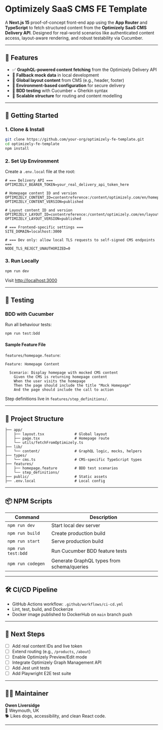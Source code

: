 # Optimizely SaaS CMS FE Template

A **Next.js 15** proof-of-concept front-end app using the **App Router** and **TypeScript** to fetch structured content from the **Optimizely SaaS CMS Delivery API**. Designed for real-world scenarios like authenticated content access, layout-aware rendering, and robust testability via Cucumber.

---

## 🧩 Features

- ✅ **GraphQL-powered content fetching** from the Optimizely Delivery API
- 🧪 **Fallback mock data** in local development
- 🧱 **Global layout content** from CMS (e.g., header, footer)
- 🔐 **Environment-based configuration** for secure delivery
- 🧬 **BDD testing** with Cucumber + Gherkin syntax
- 🧠 **Scalable structure** for routing and content modelling

---

## 🚀 Getting Started

### 1. Clone & Install

```bash
git clone https://github.com/your-org/optimizely-fe-template.git
cd optimizely-fe-template
npm install
```

### 2. Set Up Environment

Create a `.env.local` file at the root:

```env
# === Delivery API ===
OPTIMIZELY_BEARER_TOKEN=your_real_delivery_api_token_here

# Homepage content ID and version
OPTIMIZELY_CONTENT_ID=contentreference:/content/optimizely.com/en/homepage/
OPTIMIZELY_CONTENT_VERSION=published

# Layout content ID and version
OPTIMIZELY_LAYOUT_ID=contentreference:/content/optimizely.com/en/layout/
OPTIMIZELY_LAYOUT_VERSION=published

# === Frontend-specific settings ===
SITE_DOMAIN=localhost:3000

# === Dev only: allow local TLS requests to self-signed CMS endpoints ===
NODE_TLS_REJECT_UNAUTHORIZED=0
```

### 3. Run Locally

```bash
npm run dev
```

Visit [http://localhost:3000](http://localhost:3000)

---

## 🧪 Testing

### BDD with Cucumber

Run all behaviour tests:

```bash
npm run test:bdd
```

#### Sample Feature File

`features/homepage.feature`:

```gherkin
Feature: Homepage Content

  Scenario: Display homepage with mocked CMS content
    Given the CMS is returning homepage content
    When the user visits the homepage
    Then the page should include the title "Mock Homepage"
    And the page should include the call to action
```

Step definitions live in `features/step_definitions/`.

---

## 📁 Project Structure

```
├── app/
│   ├── layout.tsx              # Global layout
│   ├── page.tsx                # Homepage route
│   └── utils/fetchFromOptimizely.ts
├── lib/
│   └── content/                # GraphQL logic, mocks, helpers
├── types/
│   └── cms.ts                  # CMS-specific TypeScript types
├── features/
│   ├── homepage.feature        # BDD test scenarios
│   └── step_definitions/
├── public/                     # Static assets
├── .env.local                  # Local config
```

---

## 📦 NPM Scripts

| Command               | Description                                 |
|-----------------------|---------------------------------------------|
| `npm run dev`         | Start local dev server                      |
| `npm run build`       | Create production build                     |
| `npm run start`       | Serve production build                      |
| `npm run test:bdd`    | Run Cucumber BDD feature tests              |
| `npm run codegen`     | Generate GraphQL types from schema/queries  |

---

## 🛠️ CI/CD Pipeline

- GitHub Actions workflow: `.github/workflows/ci-cd.yml`
- Lint, test, build, and Dockerize
- Docker image published to DockerHub on `main` branch push

---

## 🧭 Next Steps

- [ ] Add real content IDs and live token
- [ ] Extend routing (e.g., `/products`, `/about`)
- [ ] Enable Optimizely Preview/Edit mode
- [ ] Integrate Optimizely Graph Management API
- [ ] Add Jest unit tests
- [ ] Add Playwright E2E test suite

---

## 👨‍💻 Maintainer

**Owen Liversidge**  
📍 Weymouth, UK  
🐕 Likes dogs, accessibility, and clean React code.

---
